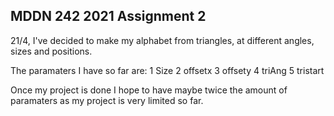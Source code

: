 ## MDDN 242 2021 Assignment 2

21/4, I've decided to make my alphabet from triangles, at different angles, sizes and positions. 

The paramaters I have so far are:
1 Size
2 offsetx
3 offsety
4 triAng
5 tristart

Once my project is done I hope to have maybe twice the amount of paramaters as my project is very limited so far. 
